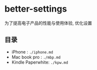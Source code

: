 # better-settings

为了提高电子产品的性能与使用体验, 优化设置

## 目录

-   iPhone : `./iphone.md`
-   Mac book pro : `./mbp.md`
-   Kindle Paperwhite: `./kpw.md`
